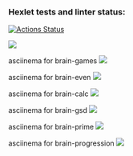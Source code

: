 ### Hexlet tests and linter status:
[![Actions Status](https://github.com/Meetyouafter/frontend-project-lvl1/workflows/hexlet-check/badge.svg)](https://github.com/Meetyouafter/frontend-project-lvl1/actions)

<a href="https://codeclimate.com/github/Meetyouafter/frontend-project-lvl1/maintainability"><img src="https://api.codeclimate.com/v1/badges/6ec66220f3b2c01bb4da/maintainability" /></a>

asciinema for brain-games
<a href="https://asciinema.org/a/dFWCiV8mGWPnBXxLuTAB8rVth" target="_blank"><img src="https://asciinema.org/a/dFWCiV8mGWPnBXxLuTAB8rVth.svg" /></a>

asciinema for brain-even
<a href="https://asciinema.org/a/Gjddi2jo9EUg68IyWamKitilp" target="_blank"><img src="https://asciinema.org/a/Gjddi2jo9EUg68IyWamKitilp.svg" /></a>

asciinema for brain-calc
<a href="https://asciinema.org/a/HE6pMAlfIY9zcdqQSkeB7FK9w" target="_blank"><img src="https://asciinema.org/a/HE6pMAlfIY9zcdqQSkeB7FK9w.svg" /></a>

asciinema for brain-gsd
<a href="https://asciinema.org/a/XzpzEEOoJSbM04Z5acki97zGq" target="_blank"><img src="https://asciinema.org/a/XzpzEEOoJSbM04Z5acki97zGq.svg" /></a>

asciinema for brain-prime
<a href="https://asciinema.org/a/iYwzkVPtMH5MDop10VyKl5fMa" target="_blank"><img src="https://asciinema.org/a/iYwzkVPtMH5MDop10VyKl5fMa.svg" /></a>

asciinema for brain-progression
<a href="https://asciinema.org/a/Ov4idesHSLBhtFAK7TFWcrLUK" target="_blank"><img src="https://asciinema.org/a/Ov4idesHSLBhtFAK7TFWcrLUK.svg" /></a>